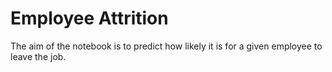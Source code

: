# Employee Attrition
The aim of the notebook is to predict how likely it is for a given employee to leave the job.
